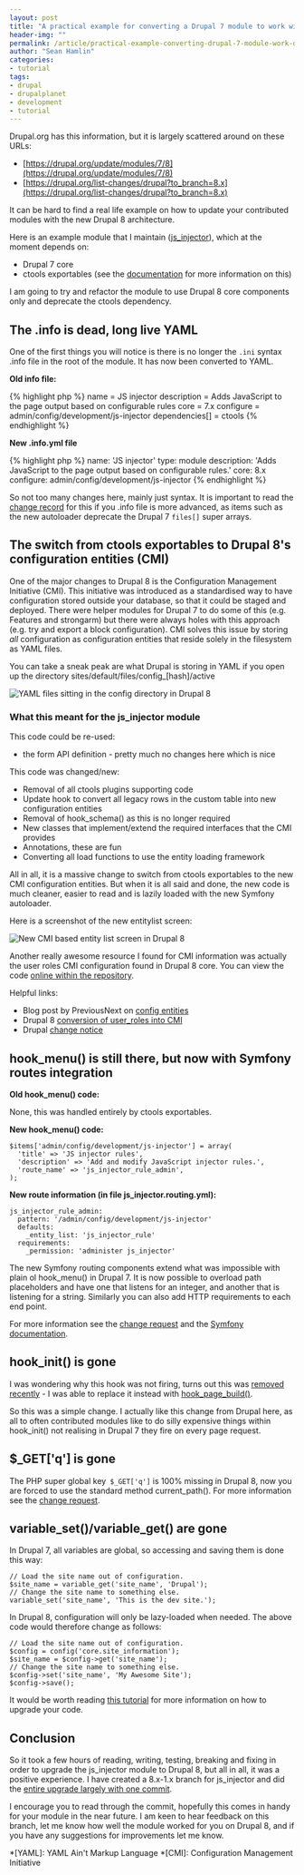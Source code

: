 ```yaml
---
layout: post
title: "A practical example for converting a Drupal 7 module to work with Drupal 8"
header-img: ""
permalink: /article/practical-example-converting-drupal-7-module-work-drupal-8
author: "Sean Hamlin"
categories:
- tutorial
tags:
- drupal
- drupalplanet
- development
- tutorial
---
```


Drupal.org has this information, but it is largely scattered around on these URLs:

* [https://drupal.org/update/modules/7/8](https://drupal.org/update/modules/7/8)
* [https://drupal.org/list-changes/drupal?to_branch=8.x](https://drupal.org/list-changes/drupal?to_branch=8.x)

It can be hard to find a real life example on how to update your contributed modules with the new Drupal 8 architecture.

Here is an example module that I maintain ([js_injector](https://drupal.org/project/js_injector)), which at the moment depends on:

* Drupal 7 core
* ctools exportables (see the [documentation](https://drupal.org/node/928026) for more information on this)

I am going to try and refactor the module to use Drupal 8 core components only and deprecate the ctools dependency.

## The .info is dead, long live YAML ##

One of the first things you will notice is there is no longer the `.ini` syntax .info file in the root of the module. It has now been converted to YAML.

**Old info file:**

{% highlight php %}
name = JS injector
description = Adds JavaScript to the page output based on configurable rules
core = 7.x
configure = admin/config/development/js-injector
dependencies[] = ctools
{% endhighlight %}

**New .info.yml file**

{% highlight php %}
name: 'JS injector'
type: module
description: 'Adds JavaScript to the page output based on configurable rules.'
core: 8.x
configure: admin/config/development/js-injector
{% endhighlight %}

So not too many changes here, mainly just syntax. It is important to read the [change record](https://drupal.org/node/1935708) for this if you .info file is more advanced, as items such as the new autoloader deprecate the Drupal 7 `files[]` super arrays.

## The switch from ctools exportables to Drupal 8's configuration entities (CMI) ##

One of the major changes to Drupal 8 is the Configuration Management Initiative (CMI). This initiative was introduced as a standardised way to have configuration stored outside your database, so that it could be staged and deployed. There were helper modules for Drupal 7 to do some of this (e.g. Features and strongarm) but there were always holes with this approach (e.g. try and export a block configuration). CMI solves this issue by storing *all* configuration as configuration entities that reside solely in the filesystem as YAML files.

You can take a sneak peak are what Drupal is storing in YAML if you open up the directory sites/default/files/config_[hash]/active

<img src="/img/d7-d8/d8-yaml.png" alt="YAML files sitting in the config directory in Drupal 8"  />

### What this meant for the js_injector module ###

This code could be re-used:

* the form API definition - pretty much no changes here which is nice

This code was changed/new:

* Removal of all ctools plugins supporting code
* Update hook to convert all legacy rows in the custom table into new configuration entities
* Removal of hook_schema() as this is no longer required
* New classes that implement/extend the required interfaces that the CMI provides
* Annotations, these are fun
* Converting all load functions to use the entity loading framework

All in all, it is a massive change to switch from ctools exportables to the new CMI configuration entities. But when it is all said and done, the new code is much cleaner, easier to read and is lazily loaded with the new Symfony autoloader.

Here is a screenshot of the new entitylist screen:

<img src="/img/d7-d8/js_injector_d8.png" alt="New CMI based entity list screen in Drupal 8"  />

Another really awesome resource I found for CMI information was actually the user roles CMI configuration found in Drupal 8 core. You can view the code [online within the repository](http://drupalcode.org/project/drupal.git/tree/refs/heads/8.x:/core/modules/user).

Helpful links:

* Blog post by PreviousNext on [config entities](http://previousnext.com.au/blog/understanding-drupal-8s-config-entities)
* Drupal 8 [conversion of user_roles into CMI](https://drupal.org/node/1479454)
* Drupal [change notice](https://drupal.org/node/1818734)

## hook_menu() is still there, but now with Symfony routes integration ##

**Old hook_menu() code:**

None, this was handled entirely by ctools exportables.

**New hook_menu() code:**

    $items['admin/config/development/js-injector'] = array(
      'title' => 'JS injector rules',
      'description' => 'Add and modify JavaScript injector rules.',
      'route_name' => 'js_injector_rule_admin',
    );

**New route information (in file js_injector.routing.yml):**

    js_injector_rule_admin:
      pattern: '/admin/config/development/js-injector'
      defaults:
        _entity_list: 'js_injector_rule'
      requirements:
        _permission: 'administer js_injector'

The new Symfony routing components extend what was impossible with plain ol hook_menu() in Drupal 7. It is now possible to overload path placeholders and have one that listens for an integer, and another that is listening for a string. Similarly you can also add HTTP requirements to each end point.

For more information see the [change request](https://drupal.org/node/1800686) and the [Symfony documentation](http://symfony.com/doc/current/book/routing.html).

## hook_init() is gone ##

I was wondering why this hook was not firing, turns out this was [removed recently](https://drupal.org/node/2013014) - I was able to replace it instead with [hook_page_build()](https://api.drupal.org/api/drupal/core%21modules%21system%21system.api.php/function/hook_page_build/8).

So this was a simple change. I actually like this change from Drupal here, as all to often contributed modules like to do silly expensive things within hook_init() not realising in Drupal 7 they fire on every page request.

## $_GET['q'] is gone ##

The PHP super global key` $_GET['q']` is 100% missing in Drupal 8, now you are forced to use the standard method current_path(). For more information see the [change request](https://drupal.org/node/1659562).

## variable_set()/variable_get() are gone ##

In Drupal 7, all variables are global, so accessing and saving them is done this way:

    // Load the site name out of configuration.
    $site_name = variable_get('site_name', 'Drupal');
    // Change the site name to something else.
    variable_set('site_name', 'This is the dev site.');

In Drupal 8, configuration will only be lazy-loaded when needed. The above code would therefore change as follows:

    // Load the site name out of configuration.
    $config = config('core.site_information');
    $site_name = $config->get('site_name');
    // Change the site name to something else.
    $config->set('site_name', 'My Awesome Site');
    $config->save();

It would be worth reading [this tutorial](https://drupal.org/node/1667896) for more information on how to upgrade your code.

## Conclusion ##

So it took a few hours of reading, writing, testing, breaking and fixing in order to upgrade the js_injector module to Drupal 8, but all in all, it was a positive experience. I have created a 8.x-1.x branch for js_injector and did the [entire upgrade largely with one commit](http://drupalcode.org/project/js_injector.git/commit/a007b54dddf2fc3f6c9f7fa88014c0d29d7c5f44).

I encourage you to read through the commit, hopefully this comes in handy for your module in the near future. I am keen to hear feedback on this branch, let me know how well the module worked for you on Drupal 8, and if you have any suggestions for improvements let me know.

<!-- Abbreviations -->
*[YAML]: YAML Ain't Markup Language
*[CMI]: Configuration Management Initiative
